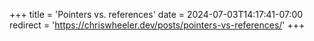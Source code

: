+++
title = 'Pointers vs. references'
date = 2024-07-03T14:17:41-07:00
redirect = 'https://chriswheeler.dev/posts/pointers-vs-references/'
+++
